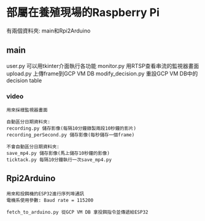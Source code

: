 # 部屬在養殖現場的Raspberry Pi
有兩個資料夾: main和Rpi2Arduino

## main
user.py 可以用tkinter介面執行各功能
monitor.py 用RTSP查看串流的監視器畫面
upload.py 上傳frame到GCP VM DB
modify_decision.py 重設GCP VM DB中的decision table

### video
    用來採樣監視器畫面

    自動區分日期資料夾:
    recording.py 儲存影像(每隔10分鐘錄製兩段10秒鐘的影片)
    recording_perSecond.py 儲存影像(每秒儲存一個frame)

    不會自動區分日期資料夾:
    save_mp4.py 儲存影像(馬上儲存10秒鐘的影像)
    ticktack.py 每隔10分鐘執行一次save_mp4.py

## Rpi2Arduino
    用來和投餌機的ESP32進行序列埠通訊
    電機系使用參數: Baud rate = 115200

    fetch_to_arduino.py 從GCP VM DB 拿投餌指令並傳遞給ESP32